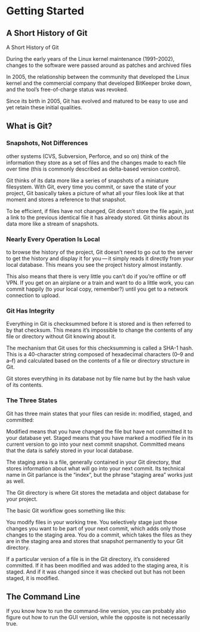﻿# Getting Started

## A Short History of Git

A Short History of Git

During the early years of the Linux kernel maintenance (1991–2002), changes to the software were passed around as patches and archived files

In 2005, the relationship between the community that developed the Linux kernel and the commercial company that developed BitKeeper broke down, and the tool’s free-of-charge status was revoked.

Since its birth in 2005, Git has evolved and matured to be easy to use and yet retain these initial qualities.

## What is Git?

### Snapshots, Not Differences

other systems (CVS, Subversion, Perforce, and so on) think of the information they store as a set of files and the changes made to each file over time (this is commonly described as delta-based version control).

Git thinks of its data more like a series of snapshots of a miniature filesystem. With Git, every time you commit, or save the state of your project, Git basically takes a picture of what all your files look like at that moment and stores a reference to that snapshot.

To be efficient, if files have not changed, Git doesn’t store the file again, just a link to the previous identical file it has already stored. Git thinks about its data more like a stream of snapshots.

### Nearly Every Operation Is Local

to browse the history of the project, Git doesn’t need to go out to the server to get the history and display it for you — it simply reads it directly from your local database. This means you see the project history almost instantly.

This also means that there is very little you can’t do if you’re offline or off VPN. If you get on an airplane or a train and want to do a little work, you can commit happily (to your local copy, remember?) until you get to a network connection to upload.

### Git Has Integrity

Everything in Git is checksummed before it is stored and is then referred to by that checksum. This means it’s impossible to change the contents of any file or directory without Git knowing about it.

The mechanism that Git uses for this checksumming is called a SHA-1 hash. This is a 40-character string composed of hexadecimal characters (0–9 and a–f) and calculated based on the contents of a file or directory structure in Git.

Git stores everything in its database not by file name but by the hash value of its contents.

### The Three States

Git has three main states that your files can reside in: modified, staged, and committed:

Modified means that you have changed the file but have not committed it to your database yet.
Staged means that you have marked a modified file in its current version to go into your next commit snapshot.
Committed means that the data is safely stored in your local database.

The staging area is a file, generally contained in your Git directory, that stores information about what will go into your next commit. Its technical name in Git parlance is the “index”, but the phrase “staging area” works just as well.

The Git directory is where Git stores the metadata and object database for your project.

The basic Git workflow goes something like this:

You modify files in your working tree.
You selectively stage just those changes you want to be part of your next commit, which adds only those changes to the staging area.
You do a commit, which takes the files as they are in the staging area and stores that snapshot permanently to your Git directory.

If a particular version of a file is in the Git directory, it’s considered committed. If it has been modified and was added to the staging area, it is staged. And if it was changed since it was checked out but has not been staged, it is modified.

## The Command Line

If you know how to run the command-line version, you can probably also figure out how to run the GUI version, while the opposite is not necessarily true.
